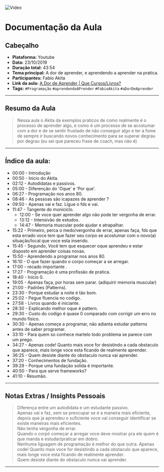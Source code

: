 
 ![Video](https://img.youtube.com/vi/HEaIsKm-pao/maxresdefault.jpg)


# Documentação da Aula
## Cabeçalho

- **Plataforma:** Youtube  
- **Data:** 23/10/2019
- **Duração total:** 43:54  
- **Tema principal:** A dor de aprender, e aprendendo a aprender na pratica.
- **Participantes:** Fabio Akita
- **Link da aula:**  [A Dor de Aprender | Que Cursos/Livros?](https://youtu.be/HEaIsKm-pao?si=z0ON8RFOu-9DChcj)
- **Tags:** `#Programação` `#aprendendoAPrender` `#FabioAkita` `#aDorDeAprender`


---

## Resumo da Aula

> Nessa aula o Akita da exemplos praticos de como realmente é o processo de aprender algo, e como é um processo de se acostumar com a dor e de se sentir frustado de não conseguir algo e ter a fome de sempre ir buscando novos conhecimento para se superar degrau por degrau (eu sei que pareceu frase de coach, mas não é)

---

## Índice da aula:

- 00:00 - Introdução  
- 00:50 - Inicio do Akita. 
- 02:12 - Autodidatas e passivos.  
- 05:00 - Diferenção do 'Oque' e 'Por que'. 
- 06:27 - Programação nos anos 80. 
- 08:46 - As pessoas são icapazes de aprender ?
- 09:50 - Apenas vai e faz. Ligue o fds e vai. 
- 11:47 - Tangente do moniciclo.
   - 12:00 - Se voce quer aprender algo não pode ter vergonha de errar. 
   - 13:12 - Intensivão de estudos.
   - 14:47 - Memoria muscular pode ajudar e atrapalhar.
- 15:22 - Primeiro, perca o medo/vergonha de errar, apenas faça, fds que esta errado voce tem que fazer seu corpo se acostumar com o novo(a) situação/local que voce esta inserido.
- 15:45 - Segundo, Você tem que esquecer oque aprendeu e estar disposto em aprender coisas novas.  
- 15:50 - Aprendendo a programar nos anos 80.  
- 16:10 - O que fazer quando o corpo começar a se arregar.  
- 17:00 - recado importante .
- 17:27 - Programação é uma profissão de pratica. 
- 18:40 - Inicio 0.  
- 19:05 - Apenas faça, por horas sem parar. (adiquirir memoria muscular)
- 21:00 - Padrões (Patterns).
- 23:30 - Porque estudar a noite é tão bom.
- 25:02 - Pegue fluencia no codigo. 
- 27:58 - Livros quando é iniciante.
- 28:30 - Explicando melhor oque é pattern.
- 29:30 - Custo do codigo é quase 0 comparado com corrigir um erro no mundo fisico. 
- 30:30 - Apenas começe a programar, não adianta estudar patterns antes de saber programar. 
- 33:10 - Para quem so conhece martelo todo problema se parece com um prego. 
- 34:27 - Apenas code! Quanto mais voce for desistindo a cada obstaculo que aparece, mais longe voce esta ficando de realmente aprender.  
- 36:25 - Quem desiste diante do obstaculo nunca vai aprender. 
- 37:20 - Conhecimentos de fundação.
- 39:29 - Porque uma fundação solida é importante. 
- 40:50 - Para que serve frameworks? 
- 41:10 - Resumão.
---

## Notas Extras / Insights Pessoais

> Diferença entre um autodidata e um estudante passivo.  
> Apenas vai e faz, sem se preocupar se é a maneira mais eficiente, depois que ja aprendeu o suficiente voce vai conseguir identificar se existe maneiras mais eficientes.  
> Não tenha vergonha de errar.  
> Quando o corpó começar a arregar voce deve mostrar pra ele quem é que manda e estudar/praticar em dobro.  
> Nenhuma liguagem de programação é melhor do que outra. 
> Apenas code! Quanto mais voce for desistindo a cada obstaculo que aparece, mais longe voce esta ficando de realmente aprender.   
> Quem desiste diante do obstaculo nunca vai aprender.   
---

